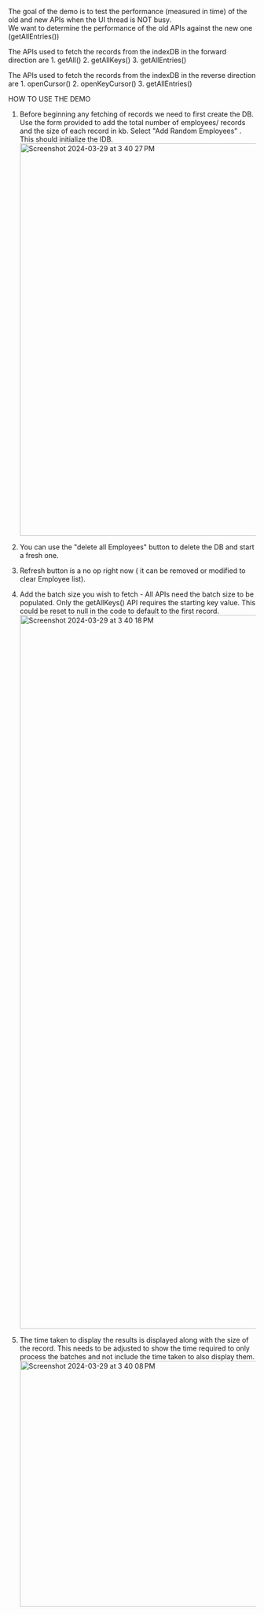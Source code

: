 
The goal of the demo is to test the performance (measured in time)  of the old and new APIs when the UI thread is NOT busy.  
We want to determine the performance of the old APIs against the new one (getAllEntries()) 

The APIs used to fetch the records from the indexDB in the forward direction are
	1. getAll() 
	2. getAllKeys()
	3. getAllEntries()

The APIs used to fetch the records from the indexDB in the reverse direction are
	1. openCursor()
	2. openKeyCursor()
	3. getAllEntries() 

HOW TO USE THE DEMO

1. Before beginning any fetching of records we need to first create the DB. Use the form provided to add the total
   number of employees/ records and the size of each record in kb. Select "Add Random Employees" .
   This should initialize the IDB.
   <img width="798" alt="Screenshot 2024-03-29 at 3 40 27 PM" src="https://github.com/snehagarwal1/employeeManager/assets/103469166/894b9ef4-bdb8-45f1-9204-e25a6c831b69">


3. You can use the "delete all Employees" button to delete the DB and start a fresh one. 

4. Refresh button is a no op right now ( it can be removed or modified to clear Employee list).

5. Add the batch size you wish to fetch - All APIs need the batch size to be populated. Only the getAllKeys() API requires the starting key value.
   This could be reset to null in the code to default to the first record.
   <img width="1451" alt="Screenshot 2024-03-29 at 3 40 18 PM" src="https://github.com/snehagarwal1/employeeManager/assets/103469166/edcb2044-fcdc-4b51-a9b5-4adae3ae6c25">


7. The time taken to display the results is displayed along with the size of the record. This needs to be adjusted to show the time required to only process the batches and not include the
   time taken to also display them. 
   <img width="500" alt="Screenshot 2024-03-29 at 3 40 08 PM" src="https://github.com/snehagarwal1/employeeManager/assets/103469166/5a6685fe-e7e7-4b2e-aadb-2b1c73b112dd">

